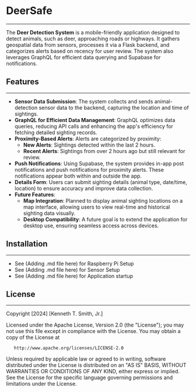 
# DeerSafe
---
The **Deer Detection System** is a mobile-friendly application designed to detect animals, such as deer, approaching roads or highways. It gathers geospatial data from sensors, processes it via a Flask backend, and categorizes alerts based on recency for user review. The system also leverages GraphQL for efficient data querying and Supabase for notifications.

## Features
---
- **Sensor Data Submission**: The system collects and sends animal-detection sensor data to the backend, capturing the location and time of sightings.
- **GraphQL for Efficient Data Management**: GraphQL optimizes data queries, reducing API calls and enhancing the app's efficiency for fetching detailed sighting records.
- **Proximity-Based Alerts**: Alerts are categorized by proximity:
  - **New Alerts**: Sightings detected within the last 2 hours.
  - **Recent Alerts**: Sightings from over 2 hours ago but still relevant for review.
- **Push Notifications**: Using Supabase, the system provides in-app post notifications and push notifications for proximity alerts. These notifications appear both within and outside the app.
- **Details Form**: Users can submit sighting details (animal type, date/time, location) to ensure accuracy and improve data collection.
- **Future Features**:
  - **Map Integration**: Planned to display animal sighting locations on a map interface, allowing users to view real-time and historical sighting data visually.
  - **Desktop Compatibility**: A future goal is to extend the application for desktop use, ensuring seamless access across devices.
## Installation
---
- See (Adding .md file here) for Raspberry Pi Setup
- See (Adding .md file here) for Sensor Setup
- See (Adding .md file here) for Application startup

## License 
---

 Copyright [2024] [Kenneth T. Smith, Jr.]

   Licensed under the Apache License, Version 2.0 (the "License");
   you may not use this file except in compliance with the License.
   You may obtain a copy of the License at

       http://www.apache.org/licenses/LICENSE-2.0

   Unless required by applicable law or agreed to in writing, software
   distributed under the License is distributed on an "AS IS" BASIS,
   WITHOUT WARRANTIES OR CONDITIONS OF ANY KIND, either express or implied.
   See the License for the specific language governing permissions and
   limitations under the License.
